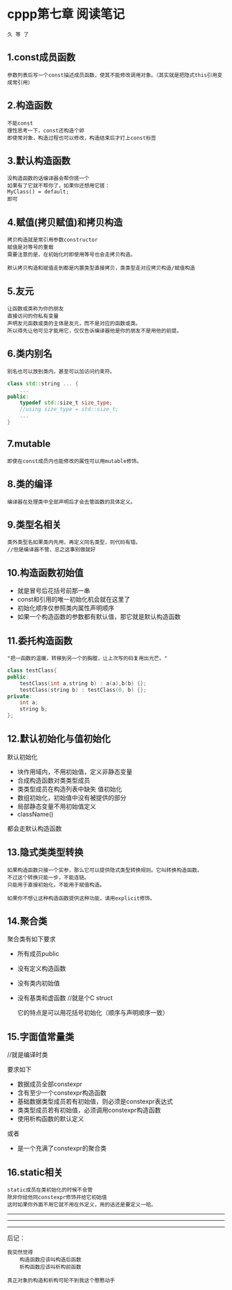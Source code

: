 # cppp第七章 阅读笔记
    久 等 了

## 1.const成员函数
    参数列表后写一个const描述成员函数，使其不能修改调用对象。（其实就是把隐式this引用变成常引用）

## 2.构造函数
    不能const
    理性思考一下，const还构造个卵
    即使常对象，构造过程也可以修改，构造结束后才打上const标签

## 3.默认构造函数
    没构造函数的话编译器会帮你搓一个 
    如果有了它就不帮你了，如果你还想用它搓：
    MyClass() = default;
    即可

## 4.赋值(拷贝赋值)和拷贝构造
    拷贝构造就是常引用参数constructor
    赋值是对等号的重载
    需要注意的是，在初始化时即使用等号也会走拷贝构造。

    默认拷贝构造和赋值走到都是内置类型直接拷贝，类类型走对应拷贝构造/赋值构造

## 5.友元
    让函数或类称为你的朋友
    直接访问的你私有变量
    声明友元函数或类的主体是友元，而不是对应的函数或类。
    所以得先让他可见才能用它，仅仅告诉编译器他是你的朋友不是用他的前提。

## 6.类内别名
    别名也可以放到类内，甚至可以加访问约束符。
``` cpp
class std::string ... {
    ...
public:
    typedef std::size_t size_type;
    //using size_type = std::size_t;
    ...
}
```

## 7.mutable
    即使在const成员内也能修改的属性可以用mutable修饰。


## 8.类的编译
    编译器在处理类中全部声明后才会去管函数的具体定义。

## 9.类型名相关
    类外类型名如果类内先用，再定义同名类型，则代码有错。
    //但是编译器不管，总之这事别做就好

## 10.构造函数初始值
* 就是冒号后花括号前那一串
* const和引用的唯一初始化机会就在这里了
* 初始化顺序仅参照类内属性声明顺序
* 如果一个构造函数的参数都有默认值，那它就是默认构造函数

## 11.委托构造函数
    "把一函数的温暖，转移到另一个的胸膛，让上次写的码复用出光芒。"

```cpp
class testClass{
public:
    testClass(int a,string b) : a(a),b(b) {};
    testClass(string b) : testClass(0, b) {};
private:
    int a;
    string b;
};
```
## 12.默认初始化与值初始化
默认初始化
* 块作用域内，不用初始值，定义非静态变量
* 合成构造函数对类类型成员
* 类类型成员在构造列表中缺失
值初始化
* 数组初始化，初始值中没有被提供的部分
* 局部静态变量不用初始值定义
* className()

都会走默认构造函数

## 13.隐式类类型转换
    如果构造函数只接一个实参，那么它可以提供隐式类型转换规则。它叫转换构造函数。
    不过这个转换只能一步，不能连链。
    只能用于直接初始化，不能用于赋值构造。

    如果你不想让这种构造函数提供这种功能，请用explicit修饰。

## 14.聚合类
聚合类有如下要求
* 所有成员public
* 没有定义构造函数
* 没有类内初始值
* 没有基类和虚函数
//就是个C struct

    它的特点是可以用花括号初始化（顺序与声明顺序一致）

## 15.字面值常量类
//就是编译时类

要求如下
* 数据成员全部constexpr
* 含有至少一个constexpr构造函数
* 基础数据类型成员若有初始值，则必须是constexpr表达式
* 类类型成员若有初始值，必须调用constexpr构造函数
* 使用析构函数的默认定义

或者
* 是一个充满了constexpr的聚合类

## 16.static相关
    static成员在类初始化的时候不会管
    除非你给他同constexpr修饰并给它初始值
    这时如果你外面不用它就不用在外定义，用的话还是要定义一哈。

---
---
---
后记：

    我突然觉得
        构造函数应该叫构造后函数
        析构函数应该叫析构前函数

    真正对象的构造和析构可轮不到我这个憨憨动手